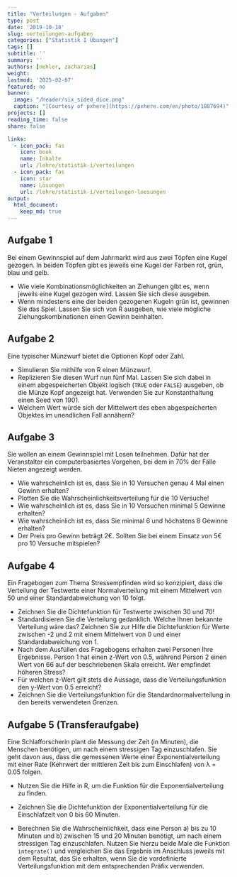 ```yaml
---
title: "Verteilungen - Aufgaben" 
type: post
date: '2019-10-18' 
slug: verteilungen-aufgaben 
categories: ["Statistik I Übungen"]
tags: [] 
subtitle: ''
summary: '' 
authors: [nehler, zacharias] 
weight: 
lastmod: '2025-02-07'
featured: no
banner:
  image: "/header/six_sided_dice.png"
  caption: "[Courtesy of pxhere](https://pxhere.com/en/photo/1087694)"
projects: []
reading_time: false
share: false

links:
  - icon_pack: fas
    icon: book
    name: Inhalte
    url: /lehre/statistik-i/verteilungen
  - icon_pack: fas
    icon: star
    name: Lösungen
    url: /lehre/statistik-i/verteilungen-loesungen
output:
  html_document:
    keep_md: true
---
```






## Aufgabe 1

Bei einem Gewinnspiel auf dem Jahrmarkt wird aus zwei Töpfen eine Kugel gezogen. In beiden Töpfen gibt es jeweils eine Kugel der Farben rot, grün, blau und gelb.

* Wie viele Kombinationsmöglichkeiten an Ziehungen gibt es, wenn jeweils eine Kugel gezogen wird. Lassen Sie sich diese ausgeben.
* Wenn mindestens eine der beiden gezogenen Kugeln grün ist, gewinnen Sie das Spiel. Lassen Sie sich von R ausgeben, wie viele mögliche Ziehungskombinationen einen Gewinn beinhalten.

## Aufgabe 2

Eine typischer Münzwurf bietet die Optionen Kopf oder Zahl.

* Simulieren Sie mithilfe von R einen Münzwurf.
* Replizieren Sie diesen Wurf nun fünf Mal. Lassen Sie sich dabei in einem abgespeicherten Objekt logisch (`TRUE` oder `FALSE`) ausgeben, ob die Münze Kopf angezeigt hat. Verwenden Sie zur Konstanthaltung einen Seed von 1901.
* Welchem Wert würde sich der Mittelwert des eben abgespeicherten Objektes im unendlichen Fall annähern?


## Aufgabe 3

Sie wollen an einem Gewinnspiel mit Losen teilnehmen. Dafür hat der Veranstalter ein computerbasiertes Vorgehen, bei dem in 70% der Fälle Nieten angezeigt werden.

* Wie wahrscheinlich ist es, dass Sie in 10 Versuchen genau 4 Mal einen Gewinn erhalten?
* Plotten Sie die Wahrscheinlichkeitsverteilung für die 10 Versuche!
* Wie wahrscheinlich ist es, dass Sie in 10 Versuchen minimal 5 Gewinne erhalten?
* Wie wahrscheinlich ist es, dass Sie minimal 6 und höchstens 8 Gewinne erhalten?
* Der Preis pro Gewinn beträgt 2€. Sollten Sie bei einem Einsatz von 5€ pro 10 Versuche mitspielen?


## Aufgabe 4

Ein Fragebogen zum Thema Stressempfinden wird so konzipiert, dass die Verteilung der Testwerte einer Normalverteilung mit einem Mittelwert von 50 und einer Standardabweichung von 10 folgt.

* Zeichnen Sie die Dichtefunktion für Testwerte zwischen 30 und 70!
* Standardisieren Sie die Verteilung gedanklich. Welche Ihnen bekannte Verteilung wäre das? Zeichnen Sie zur Hilfe die Dichtefunktion für Werte zwischen -2 und 2 mit einem Mittelwert von 0 und einer Standardabweichung von 1.
* Nach dem Ausfüllen des Fragebogens erhalten zwei Personen Ihre Ergebnisse. Person 1 hat einen z-Wert von 0.5, während Person 2 einen Wert von 66 auf der beschriebenen Skala erreicht. Wer empfindet höheren Stress?
* Für welchen z-Wert gilt stets die Aussage, dass die Verteilungsfunktion den y-Wert von 0.5 erreicht?
* Zeichnen Sie die Verteilungsfunktion für die Standardnormalverteilung in den bereits verwendeten Grenzen.

## Aufgabe 5 (Transferaufgabe)

Eine Schlafforscherin plant die Messung der Zeit (in Minuten), die Menschen benötigen, um nach einem stressigen Tag einzuschlafen. Sie geht davon aus, dass die gemessenen Werte einer Exponentialverteilung mit einer Rate (Kehrwert der mittleren Zeit bis zum Einschlafen) von λ = 0.05 folgen.

* Nutzen Sie die Hilfe in R, um die Funktion für die Exponentialverteilung zu finden.

* Zeichnen Sie die Dichtefunktion der Exponentialverteilung für die Einschlafzeit von 0 bis 60 Minuten.

* Berechnen Sie die Wahrscheinlichkeit, dass eine Person 
a) bis zu 10 Minuten und
b) zwischen 15 und 20 Minuten 
benötigt, um nach einem stressigen Tag einzuschlafen. Nutzen Sie hierzu beide Male die Funktion `integrate()` und vergleichen Sie das Ergebnis im Anschluss jeweils mit dem Resultat, das Sie erhalten, wenn Sie die vordefinierte Verteilungsfunktion mit dem entsprechenden Präfix verwenden.


